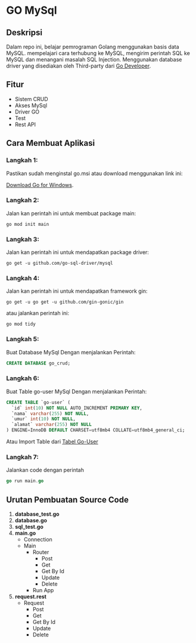 # GO MySql

## Deskripsi

Dalam repo ini, belajar pemrograman Golang menggunakan basis data MySQL. mempelajari cara terhubung ke MySQL, mengirim perintah SQL ke MySQL dan menangani masalah SQL Injection. Menggunakan database driver yang disediakan oleh Third-party dari [Go Developer](https://github.com/go-sql-driver/mysql).

## Fitur

- Sistem CRUD
- Akses MySql
- Driver GO
- Test
- Rest API

## Cara Membuat Aplikasi

### Langkah 1: 

Pastikan sudah menginstal go.msi atau download menggunakan link ini:

[Download Go for Windows](https://go.dev/dl/go1.21.5.windows-amd64.msi).

### Langkah 2: 

Jalan kan perintah ini untuk membuat package main:
```
go mod init main
```

### Langkah 3: 

Jalan kan perintah ini untuk mendapatkan package driver:
```
go get -u github.com/go-sql-driver/mysql
```

### Langkah 4: 

Jalan kan perintah ini untuk mendapatkan framework gin:
```
go get -u go get -u github.com/gin-gonic/gin
```
atau jalankan perintah ini:
```
go mod tidy
```

### Langkah 5: 

Buat Database MySql Dengan menjalankan Perintah:
```sql
CREATE DATABASE go_crud;
```

### Langkah 6: 

Buat Table go-user MySql Dengan menjalankan Perintah:
```sql
CREATE TABLE `go-user` (
  `id` int(10) NOT NULL AUTO_INCREMENT PRIMARY KEY,
  `nama` varchar(255) NOT NULL,
  `umur` int(10) NOT NULL,
  `alamat` varchar(255) NOT NULL
) ENGINE=InnoDB DEFAULT CHARSET=utf8mb4 COLLATE=utf8mb4_general_ci;
```

Atau Import Table dari [Tabel Go-User](https://github.com/panntod/Go-Mysql/tree/main/MySql)

### Langkah 7: 

Jalankan code dengan perintah
```go
go run main.go
```

## Urutan Pembuatan Source Code

1. **database_test.go**
2. **database.go**
3. **sql_test.go**
4. **main.go**
    - Connection
    - Main
      - Router
        - Post
        - Get
        - Get By Id
        - Update
        - Delete
      - Run App
5. **request.rest**   
    - Request
      - Post
      - Get
      - Get By Id
      - Update
      - Delete

